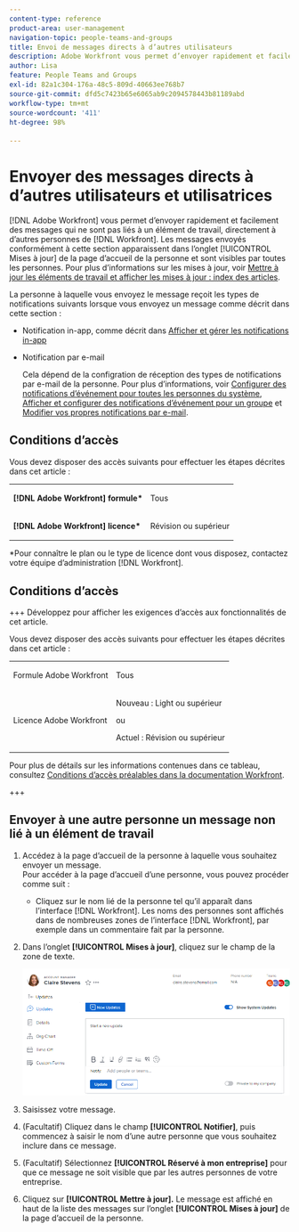 ```yaml
---
content-type: reference
product-area: user-management
navigation-topic: people-teams-and-groups
title: Envoi de messages directs à d’autres utilisateurs
description: Adobe Workfront vous permet d’envoyer rapidement et facilement des messages qui ne sont pas liés à un élément de travail directement à d’autres personnes de Workfront.
author: Lisa
feature: People Teams and Groups
exl-id: 82a1c304-176a-48c5-809d-40663ee768b7
source-git-commit: dfd5c7423b65e6065ab9c2094578443b81189abd
workflow-type: tm+mt
source-wordcount: '411'
ht-degree: 98%

---
```


# Envoyer des messages directs à d’autres utilisateurs et utilisatrices

[!DNL Adobe Workfront] vous permet d’envoyer rapidement et facilement des messages qui ne sont pas liés à un élément de travail, directement à d’autres personnes de [!DNL Workfront]. Les messages envoyés conformément à cette section apparaissent dans l’onglet [!UICONTROL Mises à jour] de la page d’accueil de la personne et sont visibles par toutes les personnes. Pour plus d’informations sur les mises à jour, voir [Mettre à jour les éléments de travail et afficher les mises à jour : index des articles](../../workfront-basics/updating-work-items-and-viewing-updates/update-work-items-and-view-updates.md).

La personne à laquelle vous envoyez le message reçoit les types de notifications suivants lorsque vous envoyez un message comme décrit dans cette section :

* Notification in-app, comme décrit dans [Afficher et gérer les notifications in-app](../../workfront-basics/using-notifications/view-and-manage-in-app-notifications.md)
* Notification par e-mail

  Cela dépend de la configration de réception des types de notifications par e-mail de la personne. Pour plus d’informations, voir [Configurer des notifications d’événement pour toutes les personnes du système](../../administration-and-setup/manage-workfront/emails/configure-event-notifications-for-everyone-in-the-system.md), [Afficher et configurer des notifications d’événement pour un groupe](../../administration-and-setup/manage-groups/create-and-manage-groups/view-and-configure-event-notifications-group.md) et [Modifier vos propres notifications par e-mail](../../workfront-basics/using-notifications/activate-or-deactivate-your-own-event-notifications.md).

## Conditions d’accès

Vous devez disposer des accès suivants pour effectuer les étapes décrites dans cet article :

<table style="table-layout:auto"> 
 <col> 
 </col> 
 <col> 
 </col> 
 <tbody> 
  <tr> 
   <td role="rowheader"><strong>[!DNL Adobe Workfront] formule*</strong></td> 
   <td> <p>Tous</p> </td> 
  </tr> 
  <tr> 
   <td role="rowheader"><strong>[!DNL Adobe Workfront] licence*</strong></td> 
   <td> <p>Révision ou supérieur</p> </td> 
  </tr> 
 </tbody> 
</table>

&#42;Pour connaître le plan ou le type de licence dont vous disposez, contactez votre équipe d’administration [!DNL Workfront].

## Conditions d’accès

+++ Développez pour afficher les exigences d’accès aux fonctionnalités de cet article.

Vous devez disposer des accès suivants pour effectuer les étapes décrites dans cet article :

<table style="table-layout:auto"> 
 <col> 
 <col> 
 <tbody> 
  <tr data-mc-conditions=""> 
   <td role="rowheader"> <p>Formule Adobe Workfront</p> </td> 
   <td>Tous</td> 
  </tr> 
  <tr> 
   <td role="rowheader">Licence Adobe Workfront</td> 
   <td>
   <p>Nouveau : Light ou supérieur</p>
   <p>ou</p>
   <p>Actuel : Révision ou supérieur</p></td>
  </tr> 
 </tbody> 
</table>

Pour plus de détails sur les informations contenues dans ce tableau, consultez [Conditions d’accès préalables dans la documentation Workfront](/help/quicksilver/administration-and-setup/add-users/access-levels-and-object-permissions/access-level-requirements-in-documentation.md).

+++

## Envoyer à une autre personne un message non lié à un élément de travail

1. Accédez à la page d’accueil de la personne à laquelle vous souhaitez envoyer un message.\
   Pour accéder à la page d’accueil d’une personne, vous pouvez procéder comme suit :

   * Cliquez sur le nom lié de la personne tel qu’il apparaît dans l’interface [!DNL Workfront]. Les noms des personnes sont affichés dans de nombreuses zones de l’interface [!DNL Workfront], par exemple dans un commentaire fait par la personne.

1. Dans l’onglet **[!UICONTROL Mises à jour]**, cliquez sur le champ de la zone de texte.

   ![Envoyer un message à la personne sur l’onglet [!UICONTROL Mises à jour]](assets/message-user-NWE.png)

1. Saisissez votre message.
1. (Facultatif) Cliquez dans le champ **[!UICONTROL Notifier]**, puis commencez à saisir le nom d’une autre personne que vous souhaitez inclure dans ce message.

1. (Facultatif) Sélectionnez **[!UICONTROL Réservé à mon entreprise]** pour que ce message ne soit visible que par les autres personnes de votre entreprise.

1. Cliquez sur **[!UICONTROL Mettre à jour].**
Le message est affiché en haut de la liste des messages sur l’onglet **[!UICONTROL Mises à jour]** de la page d’accueil de la personne.
